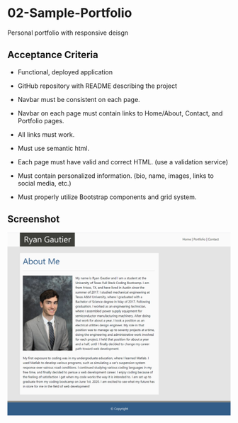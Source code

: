 # 02-Sample-Portfolio

Personal portfolio with responsive deisgn



## Acceptance Criteria

* Functional, deployed application

* GitHub repository with README describing the project

* Navbar must be consistent on each page.

* Navbar on each page must contain links to Home/About, Contact, and Portfolio pages.

* All links must work.

* Must use semantic html.

* Each page must have valid and correct HTML. (use a validation service)

* Must contain personalized information. (bio, name, images, links to social media, etc.)

* Must properly utilize Bootstrap components and grid system.

## Screenshot
![Screenshot of website](https://github.com/ryangautier1/02-Sample-Portfolio/blob/master/Screenshot.PNG?raw=true)